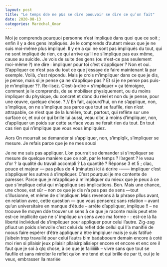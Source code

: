```yaml
---
layout: post
title: "Le temps dde ne p&s se dire poouvoir se dire ce qu’on fait"
date: 2020-08-13
categories: Maréchal_Omar
---
```


Moi je comprends pourquoi personne n’est impliqué dans quoi que ce soit ; enfin il y a des gens impliqués. Je le comprends d’autant mieux que je ne suis moi-même plus impliqué. Il y en a qui ne sont pas impliqués du tout, qui ne sont impliqué de rien, ce qui arrive qu’il ne s’implique pas eux même, cause au suicide. Je vois de suite des gens (ou n’est-ce pas seulement moi-même ?) me dire : impliquer pour toi c’est s’appliquer ? Non et oui. S’appliquer ce n’est pas du tout ce que j’essaye de faire maintenant là par exemple. Voilà, c’est répondu. Mais je crois m’impliquer dans ce que je dis, je pense, mais si je pense ça ne s’applique pas ? Et si je ne pense pas puis-je m’impliquer ??. Re-lisez. C’est-à-dire « s’impliquer » ça témoigne, comment je le comprends, de se mobiliser physiquement, ou du moins impliquer du physique, du concret et donc du réel et non du je pense, pour une œuvre, quelque chose. ? // En fait, aujourd’hui, on ne s’applique, non, s’implique, on ne s’implique pas parce que tout se faufile, rien n’est attrapable, ce n’est que de la lumière, tout, partout, qui reflète sur une surface or, et oui or qui brille lui aussi, veau d’or, à moins d’impliquer, non, d’appliquer un poids sur cette surface vous ne ferait rien du tout. En tout cas rien qui n’implique que vous vous impliquiez.

Aors On mourrait se demander si s’appliquer, non, s’implqlk, s’impliquer se mesure. Je refais parce que je ne mes souoi 

Je ne me suis pas appliquer. L’on pourrait se demander si s’impliquer se mesure de quelque manière que ce soit, par le temps ? l’argent ? le veau d’or ? la qualité du travail accompli ? La quantité ? Réponse 3 et 5 ; clac, pouce et majeur — pas pllus de 4 (minutes) ici à écrire -—— impliquer c’est s’appliquer les autres à s’impliquer. C’est pourquoi je me contente de paresser. Parce que je m’applique à m’impliquer du mieux que je peux à ce que s’implique celui qui m’applique ses implications. Bon. Mais une chance, une chose, est sûr – non ce que je dis n’a pas pas de sens —tout s’illusionne, et même de s’impliquer. Mais revenons à la phrase pllus avant, en relation avec, cette question — que vous penserez sans relation – avant qu’un universitaire en manque d’étude – arrête d’appliquer, implique !! – ne troouve lle moyen dde trouver un sens à ce que je raconte maiis peut etre est-ce impllicite que ne s’ implique un sens avec ma forme - : est-ce là lla liberté individuel de s’impliquer pour appliquer pour celui l’autre. Zig-zag pfiuut un poids s’envolle c’est celui du reflet dde cellui qui ll’a manifié de noous faire espérer d’être appliquer à être implqiuer mais je suis fatifué j’aibein trop travaillé pour celui l’autrs bim badabooum demain encore à coté moi rien si pllaisir jeux pllaisir pllaisirplalisiepr encore et encore et enc ore il faut que je soi à qlq chose,  à ce que je faiiiiiiik – vivre sans que tout se faufile et sans miroiter le reflet qu’on me tend et qui brille de par tt, oui je le veux, embrasser lla mariée